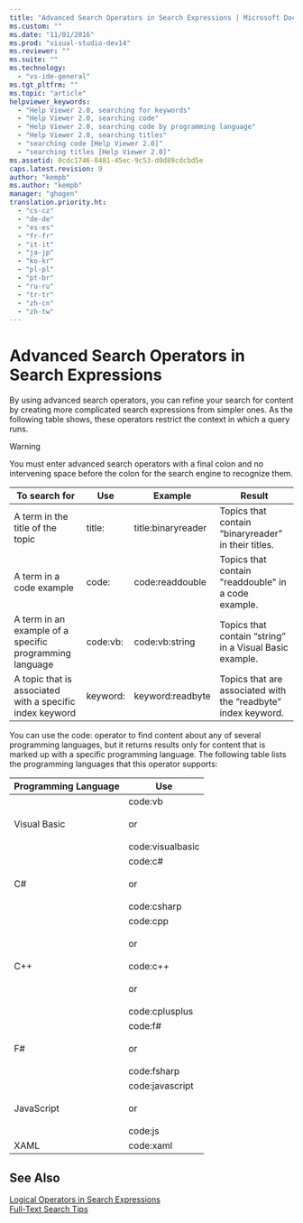 ```yaml
---
title: "Advanced Search Operators in Search Expressions | Microsoft Docs"
ms.custom: ""
ms.date: "11/01/2016"
ms.prod: "visual-studio-dev14"
ms.reviewer: ""
ms.suite: ""
ms.technology: 
  - "vs-ide-general"
ms.tgt_pltfrm: ""
ms.topic: "article"
helpviewer_keywords: 
  - "Help Viewer 2.0, searching for keywords"
  - "Help Viewer 2.0, searching code"
  - "Help Viewer 2.0, searching code by programming language"
  - "Help Viewer 2.0, searching titles"
  - "searching code [Help Viewer 2.0]"
  - "searching titles [Help Viewer 2.0]"
ms.assetid: 0cdc1746-8481-45ec-9c53-d0d89cdcbd5e
caps.latest.revision: 9
author: "kempb"
ms.author: "kempb"
manager: "ghogen"
translation.priority.ht: 
  - "cs-cz"
  - "de-de"
  - "es-es"
  - "fr-fr"
  - "it-it"
  - "ja-jp"
  - "ko-kr"
  - "pl-pl"
  - "pt-br"
  - "ru-ru"
  - "tr-tr"
  - "zh-cn"
  - "zh-tw"
---
```

# Advanced Search Operators in Search Expressions
By using advanced search operators, you can refine your search for content by creating more complicated search expressions from simpler ones. As the following table shows, these operators restrict the context in which a query runs.  
  
> [!WARNING]
>  You must enter advanced search operators with a final colon and no intervening space before the colon for the search engine to recognize them.  
  
|To search for|Use|Example|Result|  
|-------------------|---------|-------------|------------|  
|A term in the title of the topic|title:|title:binaryreader|Topics that contain “binaryreader” in their titles.|  
|A term in a code example|code:|code:readdouble|Topics that contain "readdouble" in a code example.|  
|A term in an example of a specific programming language|code:vb:|code:vb:string|Topics that contain “string” in a Visual Basic example.|  
|A topic that is associated with a specific index keyword|keyword:|keyword:readbyte|Topics that are associated with the “readbyte” index keyword.|  
  
 You can use the code: operator to find content about any of several programming languages, but it returns results only for content that is marked up with a specific programming language. The following table lists the programming languages that this operator supports:  
  
|Programming Language|Use|  
|--------------------------|---------|  
|Visual Basic|code:vb<br /><br /> or<br /><br /> code:visualbasic|  
|C#|code:c#<br /><br /> or<br /><br /> code:csharp|  
|C++|code:cpp<br /><br /> or<br /><br /> code:c++<br /><br /> or<br /><br /> code:cplusplus|  
|F#|code:f#<br /><br /> or<br /><br /> code:fsharp|  
|JavaScript|code:javascript<br /><br /> or<br /><br /> code:js|  
|XAML|code:xaml|  
  
## See Also  
 [Logical Operators in Search Expressions](../ide/logical-operators-in-search-expressions.md)   
 [Full-Text Search Tips](../ide/full-text-search-tips.md)